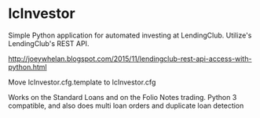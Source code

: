 # lcInvestor
Simple Python application for automated investing at LendingClub.  Utilize's LendingClub's REST API.

http://joeywhelan.blogspot.com/2015/11/lendingclub-rest-api-access-with-python.html


Move lcInvestor.cfg.template to lcInvestor.cfg


Works on the Standard Loans and on the Folio Notes trading.
Python 3 compatible, and also does  multi loan orders and duplicate loan detection
